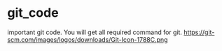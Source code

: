# git_code
important git code.
You will get all required command for git.
https://git-scm.com/images/logos/downloads/Git-Icon-1788C.png
